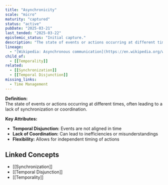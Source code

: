 ```yaml
---
title: "Asynchronicity"
scale: "micro"
maturity: "captured"
status: "active"
pubDate: "2025-03-21"
last_tended: "2025-03-22"
epistemic_status: "Initial capture."
description: "The state of events or actions occurring at different times, often leading to a lack of synchronization or coordination."
lineage:
  - "[Wikipedia: Asynchronous communication](https://en.wikipedia.org/wiki/Asynchronous_communication)"
child_of:
  - [[Temporality]]
related:
  - [[Synchronization]]
  - [[Temporal Disjunction]]
missing_links:
  - Time Management
---
```

**Definition:**  
The state of events or actions occurring at different times, often leading to a lack of synchronization or coordination.

**Key Attributes:**  
- **Temporal Disjunction:** Events are not aligned in time  
- **Lack of Coordination:** Can lead to inefficiencies or misunderstandings  
- **Flexibility:** Allows for independent timing of actions

## Linked Concepts
- [[Synchronization]]
- [[Temporal Disjunction]]
- [[Temporality]]
